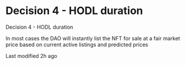 # Decision 4 - HODL duration

Decision 4 - HODL duration

In most cases the DAO will instantly list the NFT for sale at a fair market price based on current active listings and predicted prices



Last modified 2h ago
